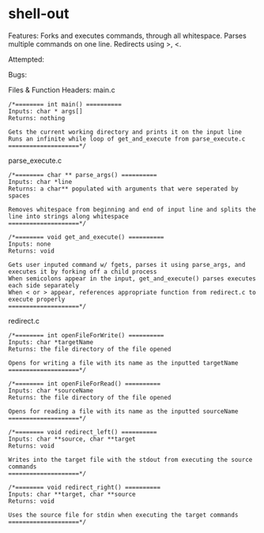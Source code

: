 # shell-out
Features:
	Forks and executes commands, through all whitespace.
	Parses multiple commands on one line.
	Redirects using >, <.

Attempted:

Bugs:

Files & Function Headers:
main.c

  	/*======== int main() ==========
    Inputs: char * args[]
    Returns: nothing
    
    Gets the current working directory and prints it on the input line
    Runs an infinite while loop of get_and_execute from parse_execute.c
    ====================*/

parse_execute.c

  	/*======== char ** parse_args() ==========
    Inputs: char *line
    Returns: a char** populated with arguments that were seperated by spaces
    
    Removes whitespace from beginning and end of input line and splits the line into strings along whitespace
    ====================*/

  	/*======== void get_and_execute() ==========
    Inputs: none
    Returns: void
    
    Gets user inputed command w/ fgets, parses it using parse_args, and executes it by forking off a child process
    When semicolons appear in the input, get_and_execute() parses executes each side separately
    When < or > appear, references appropriate function from redirect.c to execute properly
    ====================*/

redirect.c

  	/*======== int openFileForWrite() ==========
    Inputs: char *targetName
    Returns: the file directory of the file opened
    
    Opens for writing a file with its name as the inputted targetName
    ====================*/
    
    /*======== int openFileForRead() ==========
    Inputs: char *sourceName
    Returns: the file directory of the file opened
    
    Opens for reading a file with its name as the inputted sourceName
    ====================*/
    
    /*======== void redirect_left() ==========
    Inputs: char **source, char **target
    Returns: void
    
    Writes into the target file with the stdout from executing the source commands
    ====================*/

    /*======== void redirect_right() ==========
    Inputs: char **target, char **source
    Returns: void
    
    Uses the source file for stdin when executing the target commands
    ====================*/
